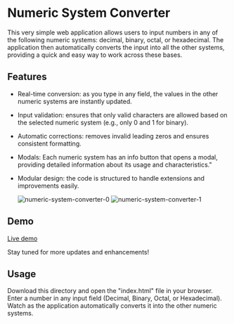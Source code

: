 # Numeric System Converter
This very simple web application allows users to input numbers in any of the following numeric systems: decimal, binary, octal, or hexadecimal. The application then automatically converts the input into all the other systems, providing a quick and easy way to work across these bases.

## Features
* Real-time conversion: as you type in any field, the values in the other numeric systems are instantly updated.
* Input validation: ensures that only valid characters are allowed based on the selected numeric system (e.g., only 0 and 1 for binary).
* Automatic corrections: removes invalid leading zeros and ensures consistent formatting.
* Modals: Each numeric system has an info button that opens a modal, providing detailed information about its usage and characteristics."
* Modular design: the code is structured to handle extensions and improvements easily.

  ![numeric-system-converter-0](https://github.com/user-attachments/assets/4dc949ff-e968-479d-8baf-7e4b97580137)
![numeric-system-converter-1](https://github.com/user-attachments/assets/d2aaf69d-4466-4f91-8c9e-fb190ebcd1e1)

## Demo
[Live demo](http://numeric-system-converter.netlify.app/)

Stay tuned for more updates and enhancements!

## Usage
Download this directory and open the "index.html" file in your browser.
Enter a number in any input field (Decimal, Binary, Octal, or Hexadecimal).
Watch as the application automatically converts it into the other numeric systems.
